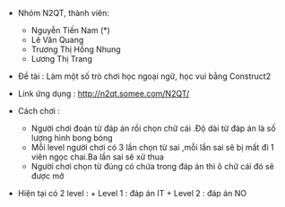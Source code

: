 - Nhóm N2QT, thành viên:
	+ Nguyễn Tiến Nam (*)
	+ Lê Văn Quang
	+ Trương Thị Hồng Nhung
	+ Lương Thị Trang

- Đề tài : Làm một số trò chơi học ngoại ngữ, học vui bằng Construct2
- Link ứng dụng : http://n2qt.somee.com/N2QT/
- Cách chơi :
	+ Người chơi đoán từ đáp án rồi chọn chữ cái .Độ dài từ đáp án là số lượng hình bong bóng
	+ Mỗi level người chơi có 3 lần chọn từ sai ,mỗi lần sai sẽ bị mất đi 1 viên ngọc chai.Ba lần sai sẽ xử thua
	+ Người chơi chọn từ đúng có chứa trong đáp án thì ô chữ cái đó sẽ được mở
- Hiện tại có 2 level :
		+ Level 1 : đáp án IT
		+ Level 2 : đáp án NO

